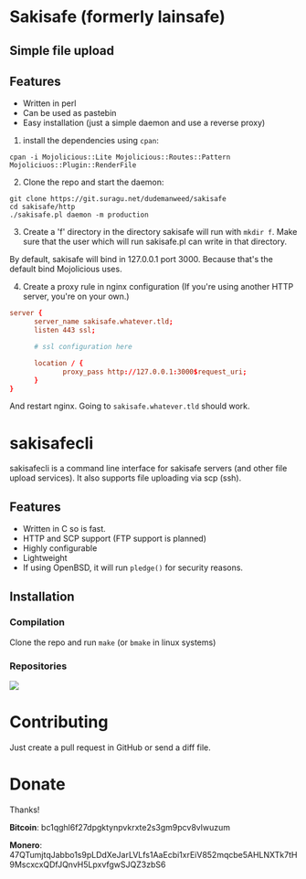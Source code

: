 # Sakisafe (formerly lainsafe)

## Simple file upload

## Features

* Written in perl
* Can be used as pastebin
* Easy installation (just a simple daemon and use a reverse proxy)

1. install the dependencies using `cpan`:

~~~
cpan -i Mojolicious::Lite Mojolicious::Routes::Pattern Mojoliciuos::Plugin::RenderFile
~~~

2. Clone the repo and start the daemon:

~~~
git clone https://git.suragu.net/dudemanweed/sakisafe
cd sakisafe/http
./sakisafe.pl daemon -m production
~~~

3. Create a 'f' directory in the directory sakisafe will run with
`mkdir f`. Make sure that the user which will run sakisafe.pl can
write in that directory.

By default, sakisafe will bind in 127.0.0.1 port 3000. Because that's
the default bind Mojolicious uses.

4. Create a proxy rule in nginx configuration (If you're using another
HTTP server, you're on your own.)

~~~conf
server {
	  server_name sakisafe.whatever.tld;
	  listen 443 ssl;

	  # ssl configuration here

	  location / {
	  		 proxy_pass http://127.0.0.1:3000$request_uri;
	  }
}
~~~

And restart nginx. Going to `sakisafe.whatever.tld` should work.

# sakisafecli

sakisafecli is a command line interface for sakisafe servers (and
other file upload services). It also supports file uploading via scp
(ssh).

## Features

* Written in C so is fast.
* HTTP and SCP support (FTP support is planned)
* Highly configurable
* Lightweight
* If using OpenBSD, it will run `pledge()` for security reasons.

## Installation

### Compilation

Clone the repo and run `make` (or `bmake` in linux systems)

### Repositories

![](https://repology.org/badge/vertical-allrepos/sakisafe.svg)

# Contributing

Just create a pull request in GitHub or send a diff file.

# Donate

Thanks!

**Bitcoin**: bc1qghl6f27dpgktynpvkrxte2s3gm9pcv8vlwuzum

**Monero**: 47QTumjtqJabbo1s9pLDdXeJarLVLfs1AaEcbi1xrEiV852mqcbe5AHLNXTk7tH9MscxcxQDfJQnvH5LpxvfgwSJQZ3zbS6

